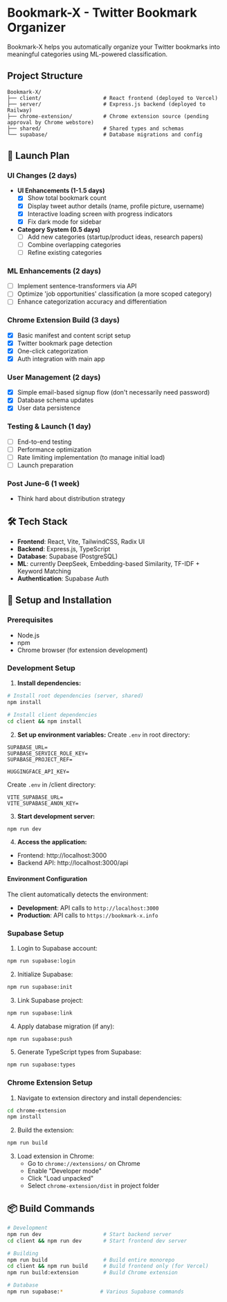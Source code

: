 # Bookmark-X - Twitter Bookmark Organizer

Bookmark-X helps you automatically organize your Twitter bookmarks into meaningful categories using ML-powered classification.

## Project Structure

```
Bookmark-X/
├── client/                    # React frontend (deployed to Vercel)
├── server/                    # Express.js backend (deployed to Railway)
├── chrome-extension/          # Chrome extension source (pending approval by Chrome webstore)
├── shared/                    # Shared types and schemas
└── supabase/                  # Database migrations and config
```

## 🚀 Launch Plan

### UI Changes (2 days)
- **UI Enhancements (1-1.5 days)**
  - [x] Show total bookmark count
  - [x] Display tweet author details (name, profile picture, username)
  - [x] Interactive loading screen with progress indicators
  - [x] Fix dark mode for sidebar
  
- **Category System (0.5 days)**
  - [ ] Add new categories (startup/product ideas, research papers)
  - [ ] Combine overlapping categories
  - [ ] Refine existing categories

### ML Enhancements (2 days)
- [ ] Implement sentence-transformers via API
- [ ] Optimize 'job opportunities' classification (a more scoped category)
- [ ] Enhance categorization accuracy and differentiation

### Chrome Extension Build (3 days)
- [x] Basic manifest and content script setup
- [x] Twitter bookmark page detection
- [x] One-click categorization
- [x] Auth integration with main app

### User Management (2 days)
- [x] Simple email-based signup flow (don't necessarily need password)
- [x] Database schema updates
- [x] User data persistence

### Testing & Launch (1 day)
- [ ] End-to-end testing
- [ ] Performance optimization
- [ ] Rate limiting implementation (to manage initial load)
- [ ] Launch preparation

### Post June-6 (1 week)
- Think hard about distribution strategy

## 🛠️ Tech Stack

- **Frontend**: React, Vite, TailwindCSS, Radix UI
- **Backend**: Express.js, TypeScript
- **Database**: Supabase (PostgreSQL)
- **ML**: currently DeepSeek, Embedding-based Similarity, TF-IDF + Keyword Matching
- **Authentication**: Supabase Auth

## 🔧 Setup and Installation

### Prerequisites

- Node.js
- npm
- Chrome browser (for extension development)

### Development Setup

1. **Install dependencies:**
```bash
# Install root dependencies (server, shared)
npm install

# Install client dependencies
cd client && npm install
```

2. **Set up environment variables:**
Create `.env` in root directory:
```
SUPABASE_URL=
SUPABASE_SERVICE_ROLE_KEY=
SUPABASE_PROJECT_REF=

HUGGINGFACE_API_KEY=
```

Create `.env` in /client directory:
```
VITE_SUPABASE_URL=
VITE_SUPABASE_ANON_KEY=
```

3. **Start development server:**
```bash
npm run dev
```

4. **Access the application:**
- Frontend: http://localhost:3000
- Backend API: http://localhost:3000/api

#### Environment Configuration
The client automatically detects the environment:
- **Development**: API calls to `http://localhost:3000`
- **Production**: API calls to `https://bookmark-x.info`

### Supabase Setup

1. Login to Supabase account:
```bash
npm run supabase:login
```

2. Initialize Supabase:
```bash
npm run supabase:init
```

3. Link Supabase project:
```bash
npm run supabase:link
```

4. Apply database migration (if any):
```bash
npm run supabase:push
```

5. Generate TypeScript types from Supabase:
```bash
npm run supabase:types
```

### Chrome Extension Setup

1. Navigate to extension directory and install dependencies:
```bash
cd chrome-extension
npm install
```

2. Build the extension:
```bash
npm run build
```

3. Load extension in Chrome:
   - Go to `chrome://extensions/` on Chrome
   - Enable "Developer mode"
   - Click "Load unpacked"
   - Select `chrome-extension/dist` in project folder

## 📦 Build Commands

```bash
# Development
npm run dev                    # Start backend server
cd client && npm run dev       # Start frontend dev server

# Building
npm run build                  # Build entire monorepo
cd client && npm run build     # Build frontend only (for Vercel)
npm run build:extension        # Build Chrome extension

# Database
npm run supabase:*            # Various Supabase commands
```
